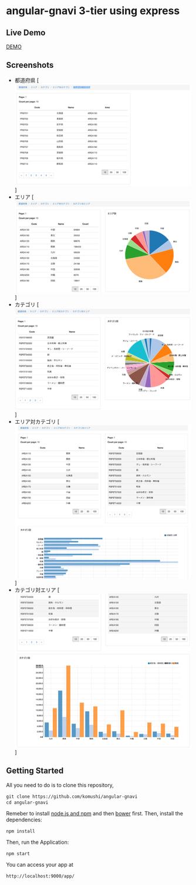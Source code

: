 # angular-gnavi 3-tier using express

## Live Demo
[DEMO](http://angular-gnavi-express.herokuapp.com/)

## Screenshots

* 都道府県
[![都道府県](/images/prefs.png)]
* エリア
[![エリア](/images/areas.png)]
* カテゴリ
[![カテゴリ](/images/cats.png)]
* エリア対カテゴリ
[![エリア対カテゴリ](/images/areasCats.png)]
* カテゴリ対エリア
[![カテゴリ対エリア](/images/catsAreas.png)]

## Getting Started

All you need to do is to clone this repository,


```
git clone https://github.com/komushi/angular-gnavi
cd angular-gnavi
```
Remeber to install [node.js and npm](http://nodejs.org/) and then [bower](http://bower.io/) first.
Then, install the dependencies:

```
npm install
```

Then, run the Application:

```
npm start
```

You can access your app at 

```
http://localhost:9000/app/
```
